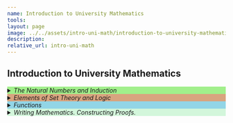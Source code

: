 ```yaml
---
name: Introduction to University Mathematics 
tools:
layout: page
image: ../../assets/intro-uni-math/introduction-to-university-mathematics.svg
description:
relative_url: intro-uni-math
---
```


## Introduction to University Mathematics
<details closed style='background-color:#A1EF8B'><summary markdown="span" ><em>The Natural Numbers and Induction</em></summary>
<details closed><summary markdown="span"><em>The Natural Numbers</em></summary>
<details closed><summary markdown="span"><em>Definition: Natural Numbers</em></summary>
<img src='../../assets/intro-uni-math/definition-natural-number.svg'>
</details>
<details closed><summary markdown="span"><em>Definition: Binary Operation</em></summary>
<img src='../../assets/intro-uni-math/definition-binary-operation.svg'>
</details>
<details closed><summary markdown="span"><em>Definition: Ordering of Natural Numbers</em></summary>
<img src='../../assets/intro-uni-math/definition-ordering-of-natural-numbers.svg'>
</details>
<details closed><summary markdown="span"><em>Proposition: Properties of the Ordering of the Natural Numbers</em></summary>
<img src='../../assets/intro-uni-math/proposition-properties-of-natural-ordering.svg'>
</details>
<details closed><summary markdown="span"><em>Definition: Set of Natural Numbers $\mathbb{N}$</em></summary>
<img src='../../assets/intro-uni-math/definition-set-of-natural-numbers.svg'>
</details>
</details>
<details closed><summary markdown="span"><em>Induction</em></summary></details>
<details closed><summary markdown="span"><em>Examples</em></summary></details>
<details closed><summary markdown="span"><em>The Binomial Theorem</em></summary></details>
</details>
<details closed style='background-color:#D8A47F'><summary markdown="span" ><em>Elements of Set Theory and Logic</em></summary></details>
<details closed style='background-color:#92D5E6'><summary markdown="span" ><em>Functions</em></summary></details>
<details closed style='background-color:#D3F6DB'><summary markdown="span" ><em>Writing Mathematics. Constructing Proofs.</em></summary></details>
